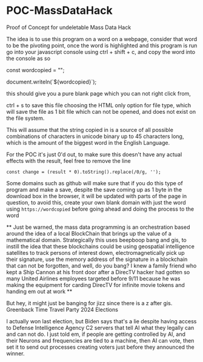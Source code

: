 # POC-MassDataHack
Proof of Concept for undeletable Mass Data Hack

The idea is to use this program on a word on a webpage, consider that word to be the pivoting point, once the word is highlighted and this program is run go into your javascript console using ctrl + shift + c, and copy the word into the console as so

const wordcopied = "";

document.writeln(\`${wordcopied}\`);

this should give you a pure blank page which you can not right click from,

ctrl + s to save this file choosing the HTML only option for file type, which will save the file as 1 bit file which can not be opened, and does not exist on the file system.


This will assume that the string copied in is a source of all possible combinations of characters in unicode binary up to 45 characters long, which is the amount of the biggest word in the English Language.


For the POC it's just 0'd out, to make sure this doesn't have any actual effects with the result, feel free to remove the line 

`const change = (result * 0).toString().replace(/0/g, '');`

Some domains such as github will make sure that if you do this type of program and make a save, despite the save coming up as 1 byte in the download box in the browser, it will be updated with parts of the page in question, to avoid this, create your own blank domain with just the word using `https://wordcopied` before going ahead and doing the process to the word


** Just be warned, the mass data programming is an orchestration based around the idea of a local BlockChain that brings up the value of a mathematical domain. Strategically this uses beepboop bang and gis, to instill the idea that these blockchains could be using geospatial intelligence satellites to track persons of interest down, electromagnetically pick up their signature, use the memory address of the signature in a blockchain that can not be forgotten, and well, do you bang? I knew a family friend who kept a Ship Cannon at his front door after a DirecTV hacker had gotten so many United Airlines employees targeted before 9/11 because he was making the equipment for carding DirecTV for infinite movie tokens and handing em out at work **


But hey, it might just be banging for jizz since there is a z after gis. Greenback Time Travel Party 2024 Elections

I actually won last election, but Biden says that's a lie despite having access to Defense Intelligence Agency C2 servers that tell AI what they legally can and can not do. I just told em, if people are getting controlled by AI, and their Neurons and frequencies are tied to a machine, then AI can vote, then set it to send out processes creating voters just before they announced the winner.
